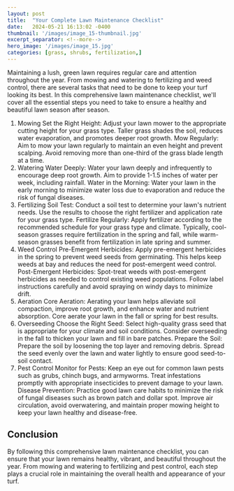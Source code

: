 ```yaml
---
layout: post
title:  "Your Complete Lawn Maintenance Checklist"
date:   2024-05-21 16:13:02 -0400
thumbnail: '/images/image_15-thumbnail.jpg'
excerpt_separator: <!--more-->
hero_image: '/images/image_15.jpg'
categories: [grass, shrubs, fertilization,]
---
```

Maintaining a lush, green lawn requires regular care and attention throughout the year. <!--more-->From mowing and watering to fertilizing and weed control, there are several tasks that need to be done to keep your turf looking its best. In this comprehensive lawn maintenance checklist, we'll cover all the essential steps you need to take to ensure a healthy and beautiful lawn season after season.
1. Mowing
Set the Right Height: Adjust your lawn mower to the appropriate cutting height for your grass type. Taller grass shades the soil, reduces water evaporation, and promotes deeper root growth.
Mow Regularly: Aim to mow your lawn regularly to maintain an even height and prevent scalping. Avoid removing more than one-third of the grass blade length at a time.
2. Watering
Water Deeply: Water your lawn deeply and infrequently to encourage deep root growth. Aim to provide 1-1.5 inches of water per week, including rainfall.
Water in the Morning: Water your lawn in the early morning to minimize water loss due to evaporation and reduce the risk of fungal diseases.
3. Fertilizing
Soil Test: Conduct a soil test to determine your lawn's nutrient needs. Use the results to choose the right fertilizer and application rate for your grass type.
Fertilize Regularly: Apply fertilizer according to the recommended schedule for your grass type and climate. Typically, cool-season grasses require fertilization in the spring and fall, while warm-season grasses benefit from fertilization in late spring and summer.
4. Weed Control
Pre-Emergent Herbicides: Apply pre-emergent herbicides in the spring to prevent weed seeds from germinating. This helps keep weeds at bay and reduces the need for post-emergent weed control.
Post-Emergent Herbicides: Spot-treat weeds with post-emergent herbicides as needed to control existing weed populations. Follow label instructions carefully and avoid spraying on windy days to minimize drift.
5. Aeration
Core Aeration: Aerating your lawn helps alleviate soil compaction, improve root growth, and enhance water and nutrient absorption. Core aerate your lawn in the fall or spring for best results.
6. Overseeding
Choose the Right Seed: Select high-quality grass seed that is appropriate for your climate and soil conditions. Consider overseeding in the fall to thicken your lawn and fill in bare patches.
Prepare the Soil: Prepare the soil by loosening the top layer and removing debris. Spread the seed evenly over the lawn and water lightly to ensure good seed-to-soil contact.
7. Pest Control
Monitor for Pests: Keep an eye out for common lawn pests such as grubs, chinch bugs, and armyworms. Treat infestations promptly with appropriate insecticides to prevent damage to your lawn.
Disease Prevention: Practice good lawn care habits to minimize the risk of fungal diseases such as brown patch and dollar spot. Improve air circulation, avoid overwatering, and maintain proper mowing height to keep your lawn healthy and disease-free.

## Conclusion
By following this comprehensive lawn maintenance checklist, you can ensure that your lawn remains healthy, vibrant, and beautiful throughout the year. From mowing and watering to fertilizing and pest control, each step plays a crucial role in maintaining the overall health and appearance of your turf.

